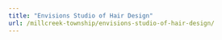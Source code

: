 ```yaml
---
title: "Envisions Studio of Hair Design"
url: /millcreek-township/envisions-studio-of-hair-design/
---
```

